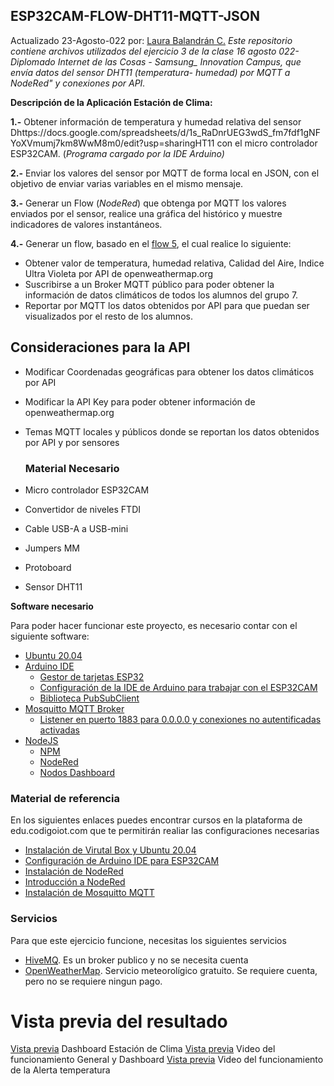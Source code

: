 ## ESP32CAM-FLOW-DHT11-MQTT-JSON

Actualizado 23-Agosto-022 por: [Laura Balandrán C.](https://github.com/LauraBalandran/ESP32CAM-FLOW-DHT11-MQTT-JSON)
*Este repositorio contiene archivos utilizados del ejercicio 3 de la clase 16 agosto 022- Diplomado Internet de las Cosas - *Samsung_ Innovation Campus*, que envía datos del sensor DHT11 (temperatura- humedad) por MQTT a NodeRed" y conexiones por API.*

**Descripción de la Aplicación Estación de Clima:**

**1.-** Obtener información de temperatura y humedad relativa del sensor Dhttps://docs.google.com/spreadsheets/d/1s_RaDnrUEG3wdS_fm7fdf1gNFYoXVmumj7km8WwM8m0/edit?usp=sharingHT11 con el micro controlador ESP32CAM. (*Programa cargado por la IDE Arduino)*

**2.-** Enviar los valores del sensor por MQTT de forma local en JSON, con el objetivo de enviar varias variables en el mismo mensaje.

**3.-** Generar un Flow (*NodeRed*) que obtenga por MQTT los valores enviados por el sensor, realice una gráfica del histórico y muestre indicadores de valores instantáneos.

**4.-** Generar un flow, basado en el [flow 5](https://github.com/hugoescalpelo/flow5-openweather-g7), el cual realice lo siguiente:

 - Obtener valor de temperatura, humedad relativa, Calidad del Aire, Indice Ultra Violeta por API de openweathermap.org 
 - Suscribirse a un Broker MQTT público para poder obtener la información de datos climáticos de todos los alumnos del grupo 7. 
 - Reportar por MQTT los datos obtenidos por API para que puedan ser visualizados por el resto
   de los alumnos.

##  Consideraciones para la API
- Modificar Coordenadas geográficas para obtener los datos climáticos por API

- Modificar la API Key para poder obtener información de openweathermap.org

- Temas MQTT locales y públicos donde se reportan los datos obtenidos por API y por sensores

  ### Material Necesario

-   Micro controlador ESP32CAM
-   Convertidor de niveles FTDI
-   Cable USB-A a USB-mini
-   Jumpers MM
-   Protoboard
-   Sensor DHT11

**Software necesario**

Para poder hacer funcionar este proyecto, es necesario contar con el siguiente software:

-   [Ubuntu 20.04](https://releases.ubuntu.com/20.04/)
-   [Arduino IDE](https://www.arduino.cc/en/software)
    -   [Gestor de tarjetas ESP32](https://github.com/iotechbugs/esp32-arduino/blob/master/docs/arduino-ide/boards_manager.md)
    -   [Configuración de la IDE de Arduino para trabajar con el ESP32CAM](https://github.com/iotechbugs/esp32-arduino)
    -   [Biblioteca PubSubClient](https://github.com/knolleary/pubsubclient)
-   [Mosquitto MQTT Broker](https://mosquitto.org/download/)
    -   [Listener en puerto 1883 para 0.0.0.0 y conexiones no autentificadas activadas](https://mosquitto.org/man/mosquitto-conf-5.html)
-   [NodeJS](https://nodejs.org/es/)
    -   [NPM](https://www.npmjs.com/)
    -   [NodeRed](https://nodered.org/docs/getting-started/local)
    -   [Nodos Dashboard](https://flows.nodered.org/node/node-red-dashboard)

### [](https://github.com/hugoescalpelo/esp32cam-dht11-g7/blob/main/README.md#material-de-referencia)Material de referencia

En los siguientes enlaces puedes encontrar cursos en la plataforma de edu.codigoiot.com que te permitirán realiar las configuraciones necesarias

-   [Instalación de Virutal Box y Ubuntu 20.04](https://edu.codigoiot.com/course/view.php?id=812)
-   [Configuración de Arduino IDE para ESP32CAM](https://edu.codigoiot.com/course/view.php?id=850)
-   [Instalación de NodeRed](https://edu.codigoiot.com/course/view.php?id=817)
-   [Introducción a NodeRed](https://edu.codigoiot.com/course/view.php?id=278)
-   [Instalación de Mosquitto MQTT](https://edu.codigoiot.com/course/view.php?id=818)

### [](https://github.com/hugoescalpelo/esp32cam-dht11-g7/blob/main/README.md#servicios)Servicios

Para que este ejercicio funcione, necesitas los siguientes servicios

-   [HiveMQ](http://www.mqtt-dashboard.com/). Es un broker publico y no se necesita cuenta
-   [OpenWeatherMap](https://openweathermap.org/). Servicio meteorolígico gratuito. Se requiere cuenta, pero no se requiere ningun pago.

#  Vista previa del resultado

  [Vista previa](https://github.com/LauraBalandran/ESP32CAM-FLOW-DHT11-MQTT-JSON/blob/main/Dashboard-DHT11-SensoresAPI.png) Dashboard Estación de Clima 
  [Vista previa]() Video del funcionamiento General y Dashboard
  [Vista previa]() Video del funcionamiento de la Alerta temperatura